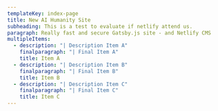 ```yaml
---
templateKey: index-page
title: New AI Humanity Site
subheading: This is a test to evaluate if netlify attend us.
paragraph: Really fast and secure Gatsby.js site - and Netlify CMS
multipleItems:
  - description: "| Description Item A"
    finalparagraph: "| Final Item A"
    title: Item A
  - description: "| Description Item B"
    finalparagraph: "| Final Item B"
    title: Item B
  - description: "| Description Item C"
    finalparagraph: "| Final Item C"
    title: Item C
---
```

